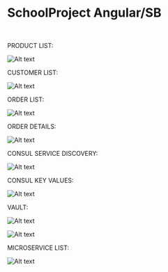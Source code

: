 # SchoolProject Angular/SB 
<br>

PRODUCT LIST:

![Alt text](https://raw.githubusercontent.com/SalaheddineS/youssfi_emsi-ecom/master/Readmeimages/angularproducts.png)


CUSTOMER LIST: 

![Alt text](https://raw.githubusercontent.com/SalaheddineS/youssfi_emsi-ecom/master/Readmeimages/angularcustomers.png)

ORDER LIST:

![Alt text](https://raw.githubusercontent.com/SalaheddineS/youssfi_emsi-ecom/master/Readmeimages/angularorders.png)

ORDER DETAILS:

![Alt text](https://raw.githubusercontent.com/SalaheddineS/youssfi_emsi-ecom/master/Readmeimages/angularorderdetails.png)

CONSUL SERVICE DISCOVERY:

![Alt text](https://raw.githubusercontent.com/SalaheddineS/youssfi_emsi-ecom/master/Readmeimages/consul.png)

CONSUL KEY VALUES:

![Alt text](https://raw.githubusercontent.com/SalaheddineS/youssfi_emsi-ecom/master/Readmeimages/consulkeyval.png)

VAULT:

![Alt text](https://raw.githubusercontent.com/SalaheddineS/youssfi_emsi-ecom/master/Readmeimages/vaultbillingserv.png)

![Alt text](https://raw.githubusercontent.com/SalaheddineS/youssfi_emsi-ecom/master/Readmeimages/vaultkeypair.png)

MICROSERVICE LIST:

![Alt text](https://raw.githubusercontent.com/SalaheddineS/youssfi_emsi-ecom/master/Readmeimages/mslist.png)






